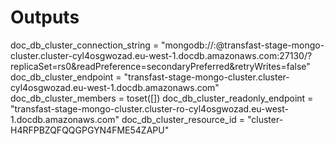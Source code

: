 # Outputs

doc_db_cluster_connection_string = "mongodb://<username>:<password>@transfast-stage-mongo-cluster.cluster-cyl4osgwozad.eu-west-1.docdb.amazonaws.com:27130/<dbname>?replicaSet=rs0&readPreference=secondaryPreferred&retryWrites=false"
doc_db_cluster_endpoint = "transfast-stage-mongo-cluster.cluster-cyl4osgwozad.eu-west-1.docdb.amazonaws.com"
doc_db_cluster_members = toset([])
doc_db_cluster_readonly_endpoint = "transfast-stage-mongo-cluster.cluster-ro-cyl4osgwozad.eu-west-1.docdb.amazonaws.com"
doc_db_cluster_resource_id = "cluster-H4RFPBZQFQQGPGYN4FME54ZAPU"
